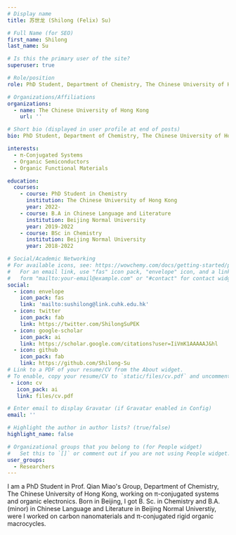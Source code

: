 ```yaml
---
# Display name
title: 苏世龙 (Shilong (Felix) Su)

# Full Name (for SEO)
first_name: Shilong
last_name: Su

# Is this the primary user of the site?
superuser: true

# Role/position
role: PhD Student, Department of Chemistry, The Chinese University of Hong Kong

# Organizations/Affiliations
organizations:
  - name: The Chinese University of Hong Kong
    url: ''

# Short bio (displayed in user profile at end of posts)
bio: PhD Student, Department of Chemistry, The Chinese University of Hong Kong

interests:
  - π-Conjugated Systems
  - Organic Semiconductors
  - Organic Functional Materials

education:
  courses:
    - course: PhD Student in Chemistry
      institution: The Chinese University of Hong Kong
      year: 2022-
    - course: B.A in Chinese Language and Literature
      institution: Beijing Normal University
      year: 2019-2022
    - course: BSc in Chemistry
      institution: Beijing Normal University
      year: 2018-2022

# Social/Academic Networking
# For available icons, see: https://wowchemy.com/docs/getting-started/page-builder/#icons
#   For an email link, use "fas" icon pack, "envelope" icon, and a link in the
#   form "mailto:your-email@example.com" or "#contact" for contact widget.
social:
  - icon: envelope
    icon_pack: fas
    link: 'mailto:sushilong@link.cuhk.edu.hk'
  - icon: twitter
    icon_pack: fab
    link: https://twitter.com/ShilongSuPEK
  - icon: google-scholar
    icon_pack: ai
    link: https://scholar.google.com/citations?user=IiVmK1AAAAAJ&hl
  - icon: github
    icon_pack: fab
    link: https://github.com/Shilong-Su
# Link to a PDF of your resume/CV from the About widget.
# To enable, copy your resume/CV to `static/files/cv.pdf` and uncomment the lines below.
 - icon: cv
   icon_pack: ai
   link: files/cv.pdf

# Enter email to display Gravatar (if Gravatar enabled in Config)
email: ''

# Highlight the author in author lists? (true/false)
highlight_name: false

# Organizational groups that you belong to (for People widget)
#   Set this to `[]` or comment out if you are not using People widget.
user_groups:
  - Researchers
---
```


I am a PhD Student in Prof. Qian Miao's Group, Department of Chemistry, The Chinese University of Hong Kong, working on π-conjugated systems and organic electronics. Born in Beijing, I got B. Sc. in Chemistry and B.A. (minor) in Chinese Language and Literature in Beijing Normal Universtiy, were I worked on carbon nanomaterials and π-conjugated rigid organic macrocycles.

